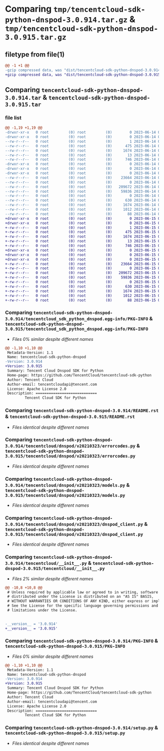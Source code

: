 # Comparing `tmp/tencentcloud-sdk-python-dnspod-3.0.914.tar.gz` & `tmp/tencentcloud-sdk-python-dnspod-3.0.915.tar.gz`

## filetype from file(1)

```diff
@@ -1 +1 @@
-gzip compressed data, was "dist/tencentcloud-sdk-python-dnspod-3.0.914.tar", last modified: Wed Jun 14 00:24:56 2023, max compression
+gzip compressed data, was "dist/tencentcloud-sdk-python-dnspod-3.0.915.tar", last modified: Thu Jun 15 00:24:02 2023, max compression
```

## Comparing `tencentcloud-sdk-python-dnspod-3.0.914.tar` & `tencentcloud-sdk-python-dnspod-3.0.915.tar`

### file list

```diff
@@ -1,19 +1,19 @@
-drwxr-xr-x   0 root         (0) root         (0)        0 2023-06-14 00:24:56.000000 tencentcloud-sdk-python-dnspod-3.0.914/
-drwxr-xr-x   0 root         (0) root         (0)        0 2023-06-14 00:24:56.000000 tencentcloud-sdk-python-dnspod-3.0.914/tencentcloud_sdk_python_dnspod.egg-info/
--rw-r--r--   0 root         (0) root         (0)        1 2023-06-14 00:24:56.000000 tencentcloud-sdk-python-dnspod-3.0.914/tencentcloud_sdk_python_dnspod.egg-info/dependency_links.txt
--rw-r--r--   0 root         (0) root         (0)      475 2023-06-14 00:24:56.000000 tencentcloud-sdk-python-dnspod-3.0.914/tencentcloud_sdk_python_dnspod.egg-info/SOURCES.txt
--rw-r--r--   0 root         (0) root         (0)     1674 2023-06-14 00:24:56.000000 tencentcloud-sdk-python-dnspod-3.0.914/tencentcloud_sdk_python_dnspod.egg-info/PKG-INFO
--rw-r--r--   0 root         (0) root         (0)       13 2023-06-14 00:24:56.000000 tencentcloud-sdk-python-dnspod-3.0.914/tencentcloud_sdk_python_dnspod.egg-info/top_level.txt
--rw-r--r--   0 root         (0) root         (0)      746 2023-06-14 00:24:56.000000 tencentcloud-sdk-python-dnspod-3.0.914/README.rst
-drwxr-xr-x   0 root         (0) root         (0)        0 2023-06-14 00:24:56.000000 tencentcloud-sdk-python-dnspod-3.0.914/tencentcloud/
-drwxr-xr-x   0 root         (0) root         (0)        0 2023-06-14 00:24:56.000000 tencentcloud-sdk-python-dnspod-3.0.914/tencentcloud/dnspod/
-drwxr-xr-x   0 root         (0) root         (0)        0 2023-06-14 00:24:56.000000 tencentcloud-sdk-python-dnspod-3.0.914/tencentcloud/dnspod/v20210323/
--rw-r--r--   0 root         (0) root         (0)    23664 2023-06-14 00:24:56.000000 tencentcloud-sdk-python-dnspod-3.0.914/tencentcloud/dnspod/v20210323/errorcodes.py
--rw-r--r--   0 root         (0) root         (0)        0 2023-06-14 00:24:56.000000 tencentcloud-sdk-python-dnspod-3.0.914/tencentcloud/dnspod/v20210323/__init__.py
--rw-r--r--   0 root         (0) root         (0)   209672 2023-06-14 00:24:56.000000 tencentcloud-sdk-python-dnspod-3.0.914/tencentcloud/dnspod/v20210323/models.py
--rw-r--r--   0 root         (0) root         (0)    59836 2023-06-14 00:24:56.000000 tencentcloud-sdk-python-dnspod-3.0.914/tencentcloud/dnspod/v20210323/dnspod_client.py
--rw-r--r--   0 root         (0) root         (0)        0 2023-06-14 00:24:56.000000 tencentcloud-sdk-python-dnspod-3.0.914/tencentcloud/dnspod/__init__.py
--rw-r--r--   0 root         (0) root         (0)      630 2023-06-14 00:24:56.000000 tencentcloud-sdk-python-dnspod-3.0.914/tencentcloud/__init__.py
--rw-r--r--   0 root         (0) root         (0)     1674 2023-06-14 00:24:56.000000 tencentcloud-sdk-python-dnspod-3.0.914/PKG-INFO
--rw-r--r--   0 root         (0) root         (0)     1012 2023-06-14 00:24:56.000000 tencentcloud-sdk-python-dnspod-3.0.914/setup.py
--rw-r--r--   0 root         (0) root         (0)       88 2023-06-14 00:24:56.000000 tencentcloud-sdk-python-dnspod-3.0.914/setup.cfg
+drwxr-xr-x   0 root         (0) root         (0)        0 2023-06-15 00:24:02.000000 tencentcloud-sdk-python-dnspod-3.0.915/
+drwxr-xr-x   0 root         (0) root         (0)        0 2023-06-15 00:24:02.000000 tencentcloud-sdk-python-dnspod-3.0.915/tencentcloud_sdk_python_dnspod.egg-info/
+-rw-r--r--   0 root         (0) root         (0)        1 2023-06-15 00:24:02.000000 tencentcloud-sdk-python-dnspod-3.0.915/tencentcloud_sdk_python_dnspod.egg-info/dependency_links.txt
+-rw-r--r--   0 root         (0) root         (0)      475 2023-06-15 00:24:02.000000 tencentcloud-sdk-python-dnspod-3.0.915/tencentcloud_sdk_python_dnspod.egg-info/SOURCES.txt
+-rw-r--r--   0 root         (0) root         (0)     1674 2023-06-15 00:24:02.000000 tencentcloud-sdk-python-dnspod-3.0.915/tencentcloud_sdk_python_dnspod.egg-info/PKG-INFO
+-rw-r--r--   0 root         (0) root         (0)       13 2023-06-15 00:24:02.000000 tencentcloud-sdk-python-dnspod-3.0.915/tencentcloud_sdk_python_dnspod.egg-info/top_level.txt
+-rw-r--r--   0 root         (0) root         (0)      746 2023-06-15 00:24:02.000000 tencentcloud-sdk-python-dnspod-3.0.915/README.rst
+drwxr-xr-x   0 root         (0) root         (0)        0 2023-06-15 00:24:02.000000 tencentcloud-sdk-python-dnspod-3.0.915/tencentcloud/
+drwxr-xr-x   0 root         (0) root         (0)        0 2023-06-15 00:24:02.000000 tencentcloud-sdk-python-dnspod-3.0.915/tencentcloud/dnspod/
+drwxr-xr-x   0 root         (0) root         (0)        0 2023-06-15 00:24:02.000000 tencentcloud-sdk-python-dnspod-3.0.915/tencentcloud/dnspod/v20210323/
+-rw-r--r--   0 root         (0) root         (0)    23664 2023-06-15 00:24:02.000000 tencentcloud-sdk-python-dnspod-3.0.915/tencentcloud/dnspod/v20210323/errorcodes.py
+-rw-r--r--   0 root         (0) root         (0)        0 2023-06-15 00:24:02.000000 tencentcloud-sdk-python-dnspod-3.0.915/tencentcloud/dnspod/v20210323/__init__.py
+-rw-r--r--   0 root         (0) root         (0)   209672 2023-06-15 00:24:02.000000 tencentcloud-sdk-python-dnspod-3.0.915/tencentcloud/dnspod/v20210323/models.py
+-rw-r--r--   0 root         (0) root         (0)    59836 2023-06-15 00:24:02.000000 tencentcloud-sdk-python-dnspod-3.0.915/tencentcloud/dnspod/v20210323/dnspod_client.py
+-rw-r--r--   0 root         (0) root         (0)        0 2023-06-15 00:24:02.000000 tencentcloud-sdk-python-dnspod-3.0.915/tencentcloud/dnspod/__init__.py
+-rw-r--r--   0 root         (0) root         (0)      630 2023-06-15 00:24:02.000000 tencentcloud-sdk-python-dnspod-3.0.915/tencentcloud/__init__.py
+-rw-r--r--   0 root         (0) root         (0)     1674 2023-06-15 00:24:02.000000 tencentcloud-sdk-python-dnspod-3.0.915/PKG-INFO
+-rw-r--r--   0 root         (0) root         (0)     1012 2023-06-15 00:24:02.000000 tencentcloud-sdk-python-dnspod-3.0.915/setup.py
+-rw-r--r--   0 root         (0) root         (0)       88 2023-06-15 00:24:02.000000 tencentcloud-sdk-python-dnspod-3.0.915/setup.cfg
```

### Comparing `tencentcloud-sdk-python-dnspod-3.0.914/tencentcloud_sdk_python_dnspod.egg-info/PKG-INFO` & `tencentcloud-sdk-python-dnspod-3.0.915/tencentcloud_sdk_python_dnspod.egg-info/PKG-INFO`

 * *Files 0% similar despite different names*

```diff
@@ -1,10 +1,10 @@
 Metadata-Version: 1.1
 Name: tencentcloud-sdk-python-dnspod
-Version: 3.0.914
+Version: 3.0.915
 Summary: Tencent Cloud Dnspod SDK for Python
 Home-page: https://github.com/TencentCloud/tencentcloud-sdk-python
 Author: Tencent Cloud
 Author-email: tencentcloudapi@tencent.com
 License: Apache License 2.0
 Description: ============================
         Tencent Cloud SDK for Python
```

### Comparing `tencentcloud-sdk-python-dnspod-3.0.914/README.rst` & `tencentcloud-sdk-python-dnspod-3.0.915/README.rst`

 * *Files identical despite different names*

### Comparing `tencentcloud-sdk-python-dnspod-3.0.914/tencentcloud/dnspod/v20210323/errorcodes.py` & `tencentcloud-sdk-python-dnspod-3.0.915/tencentcloud/dnspod/v20210323/errorcodes.py`

 * *Files identical despite different names*

### Comparing `tencentcloud-sdk-python-dnspod-3.0.914/tencentcloud/dnspod/v20210323/models.py` & `tencentcloud-sdk-python-dnspod-3.0.915/tencentcloud/dnspod/v20210323/models.py`

 * *Files identical despite different names*

### Comparing `tencentcloud-sdk-python-dnspod-3.0.914/tencentcloud/dnspod/v20210323/dnspod_client.py` & `tencentcloud-sdk-python-dnspod-3.0.915/tencentcloud/dnspod/v20210323/dnspod_client.py`

 * *Files identical despite different names*

### Comparing `tencentcloud-sdk-python-dnspod-3.0.914/tencentcloud/__init__.py` & `tencentcloud-sdk-python-dnspod-3.0.915/tencentcloud/__init__.py`

 * *Files 2% similar despite different names*

```diff
@@ -10,8 +10,8 @@
 # Unless required by applicable law or agreed to in writing, software
 # distributed under the License is distributed on an "AS IS" BASIS,
 # WITHOUT WARRANTIES OR CONDITIONS OF ANY KIND, either express or implied.
 # See the License for the specific language governing permissions and
 # limitations under the License.
 
 
-__version__ = '3.0.914'
+__version__ = '3.0.915'
```

### Comparing `tencentcloud-sdk-python-dnspod-3.0.914/PKG-INFO` & `tencentcloud-sdk-python-dnspod-3.0.915/PKG-INFO`

 * *Files 0% similar despite different names*

```diff
@@ -1,10 +1,10 @@
 Metadata-Version: 1.1
 Name: tencentcloud-sdk-python-dnspod
-Version: 3.0.914
+Version: 3.0.915
 Summary: Tencent Cloud Dnspod SDK for Python
 Home-page: https://github.com/TencentCloud/tencentcloud-sdk-python
 Author: Tencent Cloud
 Author-email: tencentcloudapi@tencent.com
 License: Apache License 2.0
 Description: ============================
         Tencent Cloud SDK for Python
```

### Comparing `tencentcloud-sdk-python-dnspod-3.0.914/setup.py` & `tencentcloud-sdk-python-dnspod-3.0.915/setup.py`

 * *Files identical despite different names*


